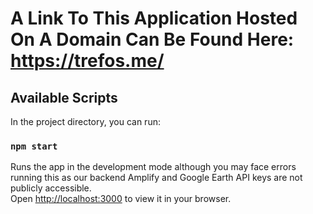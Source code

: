 # A Link To This Application Hosted On A Domain Can Be Found Here: https://trefos.me/




## Available Scripts

In the project directory, you can run:

### `npm start`

Runs the app in the development mode although you may face errors running this as our backend Amplify and Google Earth API keys are not publicly accessible.\
Open [http://localhost:3000](http://localhost:3000) to view it in your browser.
